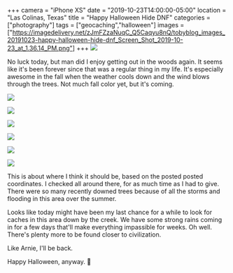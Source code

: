 +++
camera = "iPhone XS"
date = "2019-10-23T14:00:00-05:00"
location = "Las Colinas, Texas"
title = "Happy Halloween Hide DNF"
categories = ["photography"]
tags = ["geocaching","halloween"]
images = ["https://imagedelivery.net/zJmFZzaNuqC_Q5Caqyu8nQ/tobyblog_images_20191023-happy-halloween-hide-dnf_Screen_Shot_2019-10-23_at_1.36.14_PM.png"]
+++
![](https://imagedelivery.net/zJmFZzaNuqC_Q5Caqyu8nQ/tobyblog_images_20191023-happy-halloween-hide-dnf_Screen_Shot_2019-10-23_at_1.36.14_PM.png/fit=scale-down,w=780,sharpen=1,f=auto,q=0.9,slow-connection-quality=0.3)
<!--more--> 
No luck today, but man did I enjoy getting out in the woods again. It seems like it's been forever since that was a regular thing in my life. It's especially awesome in the fall when the weather cools down and the wind blows through the trees. Not much fall color yet, but it's coming.

![](https://imagedelivery.net/zJmFZzaNuqC_Q5Caqyu8nQ/tobyblog_images_remote_cloudinary_abb0d419_lb_houston_trail_geo9.jpg/fit=scale-down,w=780,sharpen=1,f=auto,q=0.9,slow-connection-quality=0.3)

![](https://imagedelivery.net/zJmFZzaNuqC_Q5Caqyu8nQ/tobyblog_images_remote_cloudinary_abb0d419_lb_houston_trail_geo9.jpg/fit=scale-down,w=780,sharpen=1,f=auto,q=0.9,slow-connection-quality=0.3)

![](https://imagedelivery.net/zJmFZzaNuqC_Q5Caqyu8nQ/tobyblog_images_remote_cloudinary_abb0d419_lb_houston_trail_geo9.jpg/fit=scale-down,w=780,sharpen=1,f=auto,q=0.9,slow-connection-quality=0.3)

![](https://imagedelivery.net/zJmFZzaNuqC_Q5Caqyu8nQ/tobyblog_images_remote_cloudinary_abb0d419_lb_houston_trail_geo9.jpg/fit=scale-down,w=780,sharpen=1,f=auto,q=0.9,slow-connection-quality=0.3)

![](https://imagedelivery.net/zJmFZzaNuqC_Q5Caqyu8nQ/tobyblog_images_remote_cloudinary_abb0d419_lb_houston_trail_geo9.jpg/fit=scale-down,w=780,sharpen=1,f=auto,q=0.9,slow-connection-quality=0.3)

![](https://imagedelivery.net/zJmFZzaNuqC_Q5Caqyu8nQ/tobyblog_images_remote_cloudinary_abb0d419_lb_houston_trail_geo9.jpg/fit=scale-down,w=780,sharpen=1,f=auto,q=0.9,slow-connection-quality=0.3)

This is about where I think it should be, based on the posted posted coordinates. I checked all around there, for as much time as I had to give. There were so many recently downed trees because of all the storms and flooding in this area over the summer.

Looks like today might have been my last chance for a while to look for caches in this area down by the creek. We have some strong rains coming in for a few days that'll make everything impassible for weeks. Oh well. There's plenty more to be found closer to civilization. 

Like Arnie, I'll be back.

Happy Halloween, anyway. 🎃
